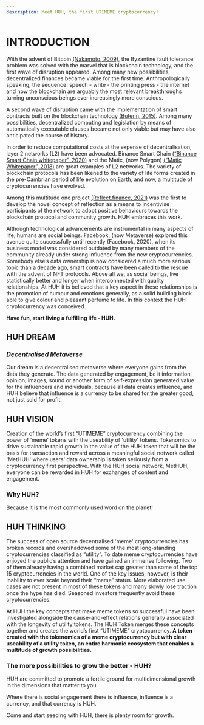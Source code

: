 ```yaml
---
description: Meet HUH, the first UTIMEME cryptocurrency!
---
```


# INTRODUCTION

With the advent of Bitcoin [(Nakamoto, 2009)](https://whitepaper.huh.social/additional-info/references#references\_bitcoinwhitepaper), the Byzantine fault tolerance problem was solved with the marvel that is blockchain technology, and the first wave of disruption appeared. Among many new possibilities, decentralized finances became viable for the first time. Anthropologically speaking, the sequence: speech - write - the printing press - the internet and now the blockchain are arguably the most relevant breakthroughs turning unconscious beings ever increasingly more conscious.

A second wave of disruption came with the implementation of smart contracts built on the blockchain technology [(Buterin, 2015)](https://whitepaper.huh.social/additional-info/references#references\_ethereumwhitepaper). Among many possibilities, decentralized computing and legislation by means of automatically executable clauses became not only viable but may have also anticipated the course of history.

In order to reduce computational costs at the expense of decentralisation, layer 2 networks (L2) have been advocated. Binance Smart Chain [(“Binance Smart Chain whitepaper”, 2020)](https://whitepaper.huh.social/additional-info/references#references\_bscwhitepaper) and the Matic, (now Polygon) [(“Matic Whitepaper”, 2018)](https://whitepaper.huh.social/additional-info/references#references\_maticwhitepaper) are great examples of L2 networks. The variety of blockchain protocols has been likened to the variety of life forms created in the pre-Cambrian period of life evolution on Earth, and now, a multitude of cryptocurrencies have evolved.

Among this multitude one project [(Reflect.finance, 2021)](https://whitepaper.huh.social/additional-info/references#references\_reflectfinance) was the first to develop the novel concept of reflection as a means to incentivise participants of the network to adopt positive behaviours towards the blockchain protocol and community growth. HUH embraces this work.

Although technological advancements are instrumental in many aspects of life, humans are social beings. Facebook, (now Metaverse) explored this avenue quite successfully until recently (Facebook, 2020), when its business model was considered outdated by many members of the community already under strong influence from the new cryptocurrencies. Somebody else’s data ownership is now considered a much more serious topic than a decade ago, smart contracts have been called to the rescue with the advent of NFT protocols. Above all we, as social beings, live statistically better and longer when interconnected with quality relationships. At HUH it is believed that a key aspect in these relationships is the promotion of humour and emotions generally, as a solid building block able to give colour and pleasant perfume to life. In this context the HUH cryptocurrency was conceived.&#x20;

**Have fun, start living a fulfilling life - HUH.**

## HUH DREAM

### _Decentralised Metaverse_

Our dream is a decentralised metaverse where everyone gains  from the data they generate. The data generated by engagement, be it information, opinion, images, sound or another form of self-expression generated value for the influencers and individuals, because all data creates influence, and HUH believe that influence is a currency to be shared for the greater good, not just sold for profit.

## HUH VISION

Creation of the world’s first “UTIMEME” cryptocurrency combining the power of ‘meme’ tokens with the useability of 'utility' tokens. Tokenomics to drive sustainable rapid growth in the value of the HUH token that will be the basis for transaction and reward across a meaningful social network called 'MetHUH' where users' data ownership is taken seriously from a cryptocurrency first perspective. With the HUH social network, MetHUH, everyone can be rewarded in HUH for exchanges of content and engagement.

### Why HUH?

Because it is the most commonly used word on the planet!

## HUH THINKING

The success of open source decentralised 'meme' cryptocurrencies has broken records and overshadowed some of the most long-standing cryptocurrencies classified as “utility”. To date meme cryptocurrencies have enjoyed the public’s attention and have gained an immense following. Two of them already having a combined market cap greater than some of the top 15 cryptocurrencies in the world. One of the key issues, however, is their inability to ever scale beyond their “meme” status. More elaborated use cases are not present in most of these tokens and many slowly lose traction once the hype has died. Seasoned investors frequently avoid these cryptocurrencies.

At HUH the key concepts that make meme tokens so successful have been investigated alongside the cause-and-effect relations generally associated with the longevity of utility tokens. The HUH Token merges these concepts together and creates the world’s first “UTIMEME” cryptocurrency. **A token created with the tokenomics of a meme cryptocurrency but with clear useability of a utility token, an entire harmonic ecosystem that enables a multitude of growth possibilities.**&#x20;

### The more possibilities to grow the better - HUH?

HUH are committed to promote a fertile ground for multidimensional growth in the dimensions that matter to you.

Where there is social engagement there is influence, influence is a currency, and that currency is HUH.

Come and start seeding with HUH, there is plenty room for growth.
